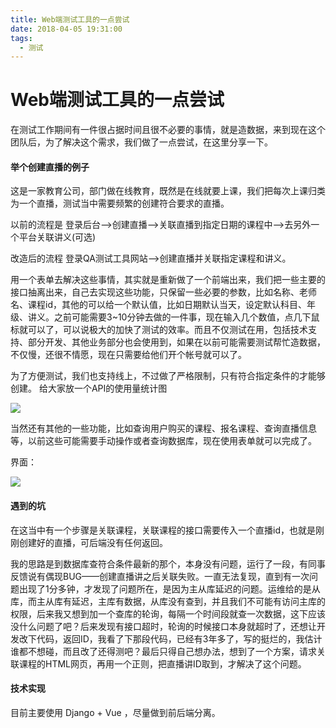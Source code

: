 ```yaml
---
title: Web端测试工具的一点尝试
date: 2018-04-05 19:31:00
tags:
  - 测试
---
```


# Web端测试工具的一点尝试

在测试工作期间有一件很占据时间且很不必要的事情，就是造数据，来到现在这个团队后，为了解决这个需求，我们做了一点尝试，在这里分享一下。



#### 举个创建直播的例子

这是一家教育公司，部门做在线教育，既然是在线就要上课，我们把每次上课归类为一个直播，测试当中需要频繁的创建符合要求的直播。


以前的流程是 登录后台—>创建直播—>关联直播到指定日期的课程中—>去另外一个平台关联讲义(可选)

改造后的流程 登录QA测试工具网站—>创建直播并关联指定课程和讲义。

用一个表单去解决这些事情，其实就是重新做了一个前端出来，我们把一些主要的接口抽离出来，自己去实现这些功能，只保留一些必要的参数，比如名称、老师名、课程id，其他的可以给一个默认值，比如日期默认当天，设定默认科目、年级、讲义。之前可能需要3~10分钟去做的一件事，现在输入几个数值，点几下鼠标就可以了，可以说极大的加快了测试的效率。而且不仅测试在用，包括技术支持、部分开发、其他业务部分也会使用到，如果在以前可能需要测试帮忙造数据，不仅慢，还很不情愿，现在只需要给他们开个帐号就可以了。

为了方便测试，我们也支持线上，不过做了严格限制，只有符合指定条件的才能够创建。
给大家放一个API的使用量统计图

![](http://os19wcerd.bkt.clouddn.com/20180405195818_jLKTvb_Screenshot.jpeg)

当然还有其他的一些功能，比如查询用户购买的课程、报名课程、查询直播信息等，以前这些可能需要手动操作或者查询数据库，现在使用表单就可以完成了。

界面：

![](http://os19wcerd.bkt.clouddn.com/20180405203016_dfO6av_Screenshot.jpeg)



#### 遇到的坑
在这当中有一个步骤是关联课程，关联课程的接口需要传入一个直播id，也就是刚刚创建好的直播，可后端没有任何返回。

我的思路是到数据库查符合条件最新的那个，本身没有问题，运行了一段，有同事反馈说有偶现BUG——创建直播讲之后关联失败。一直无法复现，直到有一次问题出现了1分多钟，才发现了问题所在，是因为主从库延迟的问题。运维给的是从库，而主从库有延迟，主库有数据，从库没有查到，并且我们不可能有访问主库的权限，后来我又想到加一个查库的轮询，每隔一个时间段就查一次数据，这下应该没什么问题了吧？后来发现有接口超时，轮询的时候接口本身就超时了，还想让开发改下代码，返回ID，我看了下那段代码，已经有3年多了，写的挺烂的，我估计谁都不想碰，而且改了还得测吧？最后只得自己想办法，想到了一个方案，请求关联课程的HTML网页，再用一个正则，把直播讲ID取到，才解决了这个问题。


#### 技术实现

目前主要使用 Django + Vue ，尽量做到前后端分离。





